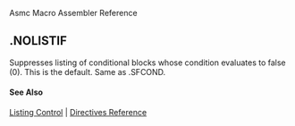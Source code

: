 Asmc Macro Assembler Reference

## .NOLISTIF

Suppresses listing of conditional blocks whose condition evaluates to false (0). This is the default. Same as .SFCOND.

#### See Also

[Listing Control](listing-control.md) | [Directives Reference](readme.md)
